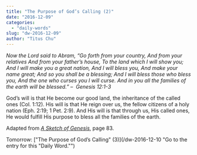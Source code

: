 ```yaml
---
title: "The Purpose of God’s Calling (2)"
date: "2016-12-09"
categories: 
  - "daily-words"
slug: "dw-2016-12-09"
author: "Titus Chu"
---
```


_Now the Lord said to Abram,_ _“Go forth from your country,_ _And from your relatives_ _And from your father’s house,_ _To the land which I will show you;_ _And I will make you a great nation,_ _And I will bless you,_ _And make your name great;_ _And so you shall be a blessing;_ _And I will bless those who bless you,_ _And the one who curses you I will curse._ _And in you all the families of the earth will be blessed.”_ _–  Genesis 12:1-3_

God’s will is that He become our good land, the inheritance of the called ones (Col. 1:12). His will is that He reign over us, the fellow citizens of a holy nation (Eph. 2:19; 1 Pet. 2:9). And His will is that through us, His called ones, He would fulfill His purpose to bless all the families of the earth.

Adapted from _[A Sketch of Genesis](/book-gen-sketch/ "Go to the listing for this book.")_, page 83.

Tomorrow: ["The Purpose of God’s Calling" (3)](/dw-2016-12-10 "Go to the entry for this "Daily Word."")

